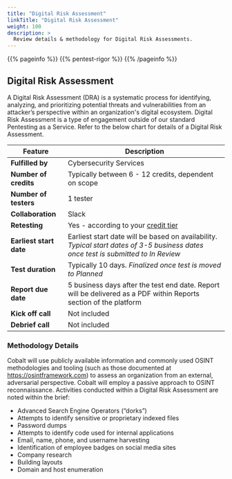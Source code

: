 ```yaml
---
title: "Digital Risk Assessment"
linkTitle: "Digital Risk Assessment"
weight: 100
description: >
  Review details & methodology for Digital Risk Assessments. 
---
```


{{% pageinfo %}}
{{% pentest-rigor %}}
{{% /pageinfo %}}

## Digital Risk Assessment

A Digital Risk Assessment (DRA) is a systematic process for identifying, analyzing, and prioritizing potential threats and vulnerabilities from an attacker’s perspective within an organization's digital ecosystem.
Digital Risk Assessment is a type of engagement outside of our standard Pentesting as a Service. Refer to the below chart for details of a Digital Risk Assessment. 

| **Feature** | Description |
|---|---|
| **Fulfilled by** | Cybersecurity Services |
| **Number of credits** | Typically between 6  - 12 credits, dependent on scope |
| **Number of testers** | 1 tester |
| **Collaboration** | Slack |
| **Retesting** | Yes - according to your [credit tier](https://www.cobalt.io/pentest-pricing) |
| **Earliest start date** | Earliest start date will be based on availability. <i>Typical start dates of 3-5 business dates once test is submitted to In Review</i> |
| **Test duration** | Typically 10 days. <i>Finalized once test is moved to Planned</i> |
| **Report due date** | 5 business days after the test end date. Report will be delivered as a PDF within Reports section of the platform |
| **Kick off call** | Not included |
| **Debrief call** | Not included |

### Methodology Details

Cobalt will use publicly available information and commonly used OSINT methodologies and tooling (such as those documented at https://osintframework.com) to assess an organization from an external, adversarial perspective. Cobalt will employ a passive approach to OSINT reconnaissance.
Activities conducted within a Digital Risk Assessment are noted within the brief:

- Advanced Search Engine Operators (“dorks”)
- Attempts to identify sensitive or proprietary indexed files
- Password dumps
- Attempts to identify code used for internal applications
- Email, name, phone, and username harvesting 
- Identification of employee badges on social media sites
- Company research
- Building layouts
- Domain and host enumeration
